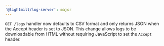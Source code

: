 ```yaml
---
'@lightmill/log-server': major
---
```


`GET /logs` handler now defaults to CSV format and only returns JSON when the Accept header is set to JSON. This change allows logs to be downloadable from HTML without requiring JavaScript to set the `Accept` header.